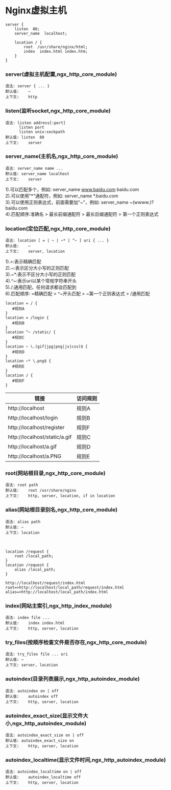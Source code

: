 # Nginx虚拟主机


```
server { 
    listen  80; 
    server_name  localhost; 

    location / { 
        root  /usr/share/nginx/html;
        index  index.html index.htm; 
    } 
}
```

### server(虚拟主机配置,ngx_http_core_module)

```
语法: server { ... }
默认值:	—
上下文:	http
```

### listen(监听socket,ngx_http_core_module)

```
语法: listen address[:port] 
      listen port
      listen unix:sockpath
默认值: listen  80
上下文:	server
```

### server_name(主机名,ngx_http_core_module)

```
语法: server_name name ...
默认值: server_name localhost
上下文:	server
```

1).可以匹配多个，例如: server_name www.baidu.com baidu.com<br>
2).可以使用"*"通配符，例如: server_name *.baidu.com<br>
3).可以使用正则表达式，前面需要加"~"，例如: server_name ~(wwww\.)?baidu\.com<br>
4).匹配顺序:准确名 > 最长前缀通配符 > 最长后缀通配符 > 第一个正则表达式

### location(定位匹配,ngx_http_core_module)

```
语法: location [ = | ~ | ~* | ^~ ] uri { ... }
默认值:	—
上下文:	server, location
```

1).=:表示精确匹配<br>
2).~:表示区分大小写的正则匹配<br>
3).~*:表示不区分大小写的正则匹配<br>
4).^~:表示uri以某个常规字符串开头<br>
5)./:通用匹配，任何请求都会匹配到<br>
6).匹配顺序: =精确匹配 > ^~开头匹配 > ~第一个正则表达式 > /通用匹配

```
location = / {  
   #规则A  
}  
location = /login {  
   #规则B  
}  
location ^~ /static/ {  
   #规则C  
}  
location ~ \.(gif|jpg|png|js|css)$ {  
   #规则D  
}  
location ~* \.png$ {  
   #规则E  
}  
location / {  
   #规则F
}  
```

链接|访问规则
--|--
http://localhost|规则A
http://localhost/login|规则B
http://localhost/register|规则F
http://localhost/static/a.gif|规则C
http://localhost/a.gif|规则D
http://localhost/a.PNG|规则E


### root(网站根目录,ngx_http_core_module)

```
语法: root path
默认值:	root /usr/share/nginx
上下文:	http, server, location, if in location
```

### alias(网站根目录别名,ngx_http_core_module)

```
语法: alias path
默认值: —
上下文: location
```

<br>

```
location /request {
    root /local_path;
}
location /request {
    alias /local_path;
}

http://localhost/request/index.html
root=>http://localhost/local_path/request/index.html
alias=>http://localhost/local_path/index.html
```

### index(网站主索引,ngx_http_index_module)

```
语法: index file ...
默认值:	index index.html
上下文:	http, server, location
```

### try_files(按顺序检查文件是否存在,ngx_http_core_module)

```
语法: try_files file ... uri
默认值: —
上下文: server, location
```

### autoindex(目录列表展示,ngx_http_autoindex_module)

```
语法: autoindex on | off
默认值:	autoindex off
上下文:	http, server, location
```

### autoindex_exact_size(显示文件大小,ngx_http_autoindex_module)

```
语法: autoindex_exact_size on | off
默认值: autoindex_exact_size on
上下文:	http, server, location
```

### autoindex_localtime(显示文件时间,ngx_http_autoindex_module)

```
语法: autoindex_localtime on | off
默认值:	autoindex_localtime off
上下文:	http, server, location
```